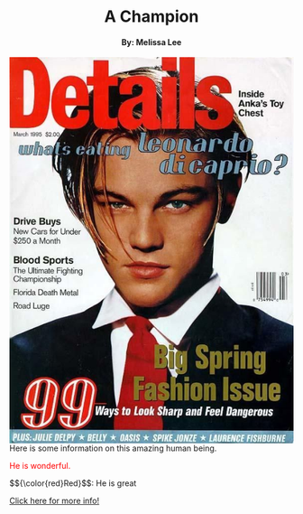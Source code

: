<h1 align ="center"> A Champion </h1>
<h4 align="center"> By: Melissa Lee </h4>

<img src="Leo.jpg" alt="The Great Leonardo Dicaprio" align="right">
	<p>Here is some information on this amazing human being.</p>
	<p style="color:red;"> He is wonderful. </p>
	$${\color{red}Red}$$: He is great

<a href=readme.md> Click here for more info! </a>
